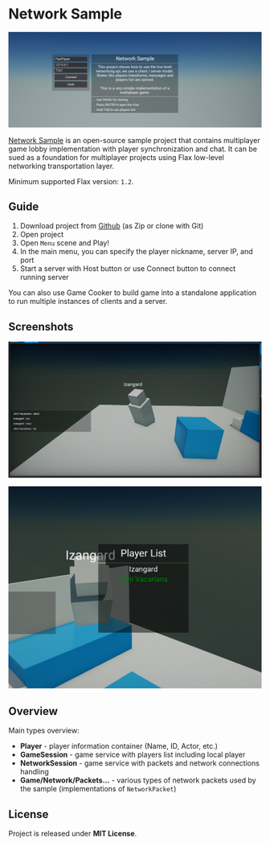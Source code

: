 # Network Sample

![Network Sample Main Menu](Content/network-sample-menu.png)

[Network Sample](https://github.com/FlaxEngine/NetworkSample) is an open-source sample project that contains multiplayer game lobby implementation with player synchronization and chat. It can be sued as a foundation for multiplayer projects using Flax low-level networking transportation layer.

Minimum supported Flax version: `1.2`.

## Guide

1. Download project from [Github](https://github.com/FlaxEngine/NetworkSample) (as Zip or clone with Git)
2. Open project
3. Open `Menu` scene and Play!
4. In the main menu, you can specify the player nickname, server IP, and port
5. Start a server with Host button or use Connect button to connect running server

You can also use Game Cooker to build game into a standalone application to run multiple instances of clients and a server.

## Screenshots

![Network Sample Players](Content/network-sample-players.jpg)

![Network Sample Players List](Content/network-sample-players-list.png)

## Overview

Main types overview:
* **Player** - player information container (Name, ID, Actor, etc.)
* **GameSession** - game service with players list including local player
* **NetworkSession** - game service with packets and network connections handling
* **Game/Network/Packets...** - various types of network packets used by the sample (implementations of `NetworkPacket`)

## License

Project is released under **MIT License**.
